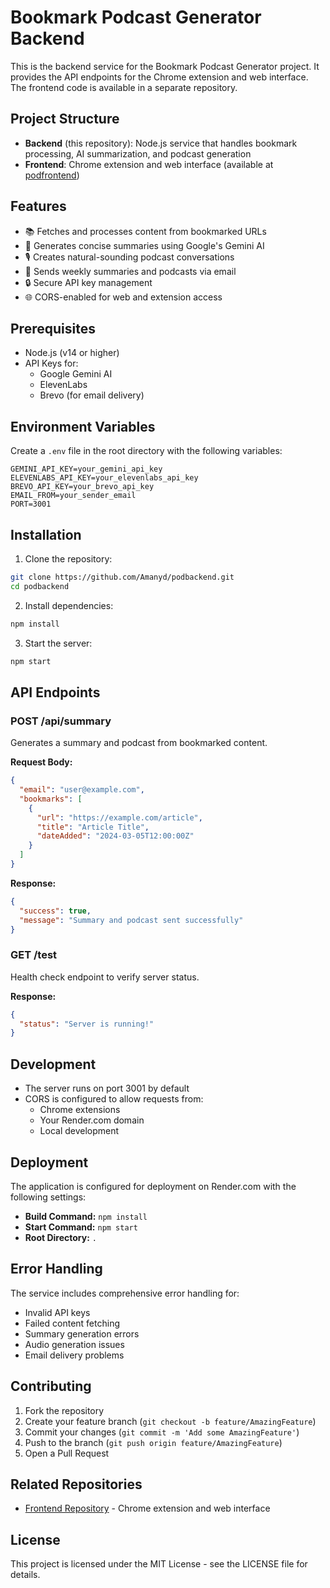 # Bookmark Podcast Generator Backend

This is the backend service for the Bookmark Podcast Generator project. It provides the API endpoints for the Chrome extension and web interface. The frontend code is available in a separate repository.

## Project Structure

- **Backend** (this repository): Node.js service that handles bookmark processing, AI summarization, and podcast generation
- **Frontend**: Chrome extension and web interface (available at [podfrontend](https://github.com/Amanyd/aipodcast.git))

## Features

- 📚 Fetches and processes content from bookmarked URLs
- 🤖 Generates concise summaries using Google's Gemini AI
- 🎙️ Creates natural-sounding podcast conversations
- 📧 Sends weekly summaries and podcasts via email
- 🔒 Secure API key management
- 🌐 CORS-enabled for web and extension access

## Prerequisites

- Node.js (v14 or higher)
- API Keys for:
  - Google Gemini AI
  - ElevenLabs
  - Brevo (for email delivery)

## Environment Variables

Create a `.env` file in the root directory with the following variables:

```env
GEMINI_API_KEY=your_gemini_api_key
ELEVENLABS_API_KEY=your_elevenlabs_api_key
BREVO_API_KEY=your_brevo_api_key
EMAIL_FROM=your_sender_email
PORT=3001
```

## Installation

1. Clone the repository:
```bash
git clone https://github.com/Amanyd/podbackend.git
cd podbackend
```

2. Install dependencies:
```bash
npm install
```

3. Start the server:
```bash
npm start
```

## API Endpoints

### POST /api/summary
Generates a summary and podcast from bookmarked content.

**Request Body:**
```json
{
  "email": "user@example.com",
  "bookmarks": [
    {
      "url": "https://example.com/article",
      "title": "Article Title",
      "dateAdded": "2024-03-05T12:00:00Z"
    }
  ]
}
```

**Response:**
```json
{
  "success": true,
  "message": "Summary and podcast sent successfully"
}
```

### GET /test
Health check endpoint to verify server status.

**Response:**
```json
{
  "status": "Server is running!"
}
```

## Development

- The server runs on port 3001 by default
- CORS is configured to allow requests from:
  - Chrome extensions
  - Your Render.com domain
  - Local development

## Deployment

The application is configured for deployment on Render.com with the following settings:

- **Build Command:** `npm install`
- **Start Command:** `npm start`
- **Root Directory:** `.`

## Error Handling

The service includes comprehensive error handling for:
- Invalid API keys
- Failed content fetching
- Summary generation errors
- Audio generation issues
- Email delivery problems

## Contributing

1. Fork the repository
2. Create your feature branch (`git checkout -b feature/AmazingFeature`)
3. Commit your changes (`git commit -m 'Add some AmazingFeature'`)
4. Push to the branch (`git push origin feature/AmazingFeature`)
5. Open a Pull Request

## Related Repositories

- [Frontend Repository](https://github.com/Amanyd/aipodcast.git) - Chrome extension and web interface

## License

This project is licensed under the MIT License - see the LICENSE file for details. 
